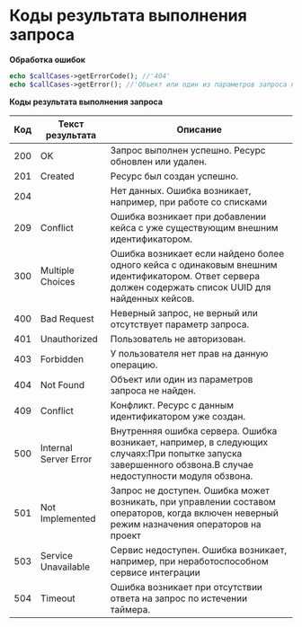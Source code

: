Коды результата выполнения запроса
==================================

**Обработка ошибок**

```php
echo $callCases->getErrorCode(); //'404'
echo $callCases->getError(); //'Объект или один из параметров запроса не найден'
```

**Коды результата выполнения запроса**

| Код | Текст результата      | Описание                                                                                                                                                   |
|-----|-----------------------|------------------------------------------------------------------------------------------------------------------------------------------------------------|
| 200 | OK                    | Запрос выполнен успешно. Ресурс обновлен или удален.                                                                                                       |
| 201 | Created               | Ресурс был создан успешно.                                                                                                                                 |
| 204 |                       | Нет данных. Ошибка возникает, например, при работе со списками                                                                                             |
| 209 | Conflict              | Ошибка возникает при добавлении кейса с уже существующим внешним идентификатором.                                                                          |
| 300 | Multiple Choices      | Ошибка возникает если найдено более одного кейса с одинаковым внешним идентификатором. Ответ сервера должен содержать список UUID для найденных кейсов.    |
| 400 | Bad Request           | Неверный запрос, не верный или отсутствует параметр запроса.                                                                                               |
| 401 | Unauthorized          | Пользователь не авторизован.                                                                                                                               |
| 403 | Forbidden             | У пользователя нет прав на данную операцию.                                                                                                                |
| 404 | Not Found             | Объект или один из параметров запроса не найден.                                                                                                           |
| 409 | Conflict              | Конфликт. Ресурс с данным идентификатором уже создан.                                                                                                      |
| 500 | Internal Server Error | Внутренняя ошибка сервера. Ошибка возникает, например, в следующих случаях:При попытке запуска завершенного обзвона.В случае недоступности модуля обзвона. |
| 501 | Not Implemented       | Запрос не доступен. Ошибка может возникать, при управлении составом операторов, когда включен неверный режим назначения операторов на проект               |
| 503 | Service Unavailable   | Сервис недоступен. Ошибка возникает, например, при неработоспособном сервисе интеграции                                                                    |
| 504 | Timeout               | Ошибка возникает при отсутствии ответа на запрос по истечении таймера.                                                                                     |